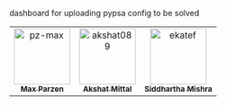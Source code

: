 dashboard for uploading pypsa config to be solved

<!-- readme: collaborators,contributors,restyled-commits/- -start -->
<table>
<tr>
    <td align="center">
        <a href="https://github.com/pz-max">
            <img src="https://avatars.githubusercontent.com/u/61968949?v=4" width="100;" alt="pz-max"/>
            <br />
            <sub><b>Max Parzen</b></sub>
        </a>
    </td>
    <td align="center">
        <a href="https://github.com/akshat089">
            <img src="https://avatars.githubusercontent.com/u/93286254?v=4" width="100;" alt="akshat089"/>
            <br />
            <sub><b>Akshat Mittal</b></sub>
        </a>
    </td>
    <td align="center">
        <a href="https://github.com/SiddharthaMishra">
            <img src="https://avatars.githubusercontent.com/u/20724862?v=4" width="100;" alt="ekatef"/>
            <br />
            <sub><b>Siddhartha Mishra</b></sub>
        </a>
    </td>
</tr>
</table>
<!-- readme: collaborators,contributors,restyled-commits/- -end -->
